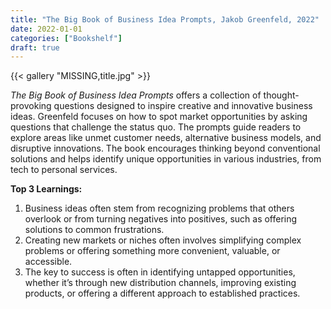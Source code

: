 ```yaml
---
title: "The Big Book of Business Idea Prompts, Jakob Greenfeld, 2022"
date: 2022-01-01
categories: ["Bookshelf"]
draft: true
---
```


{{< gallery "MISSING,title.jpg" >}}

_The Big Book of Business Idea Prompts_ offers a collection of thought-provoking questions designed to inspire creative and innovative business ideas. Greenfeld focuses on how to spot market opportunities by asking questions that challenge the status quo. The prompts guide readers to explore areas like unmet customer needs, alternative business models, and disruptive innovations. The book encourages thinking beyond conventional solutions and helps identify unique opportunities in various industries, from tech to personal services.

**Top 3 Learnings:**

1. Business ideas often stem from recognizing problems that others overlook or from turning negatives into positives, such as offering solutions to common frustrations.
2. Creating new markets or niches often involves simplifying complex problems or offering something more convenient, valuable, or accessible.
3. The key to success is often in identifying untapped opportunities, whether it’s through new distribution channels, improving existing products, or offering a different approach to established practices.
